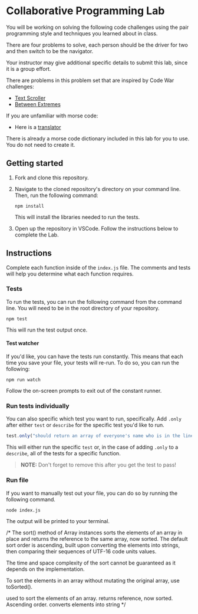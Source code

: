 # Collaborative Programming Lab

You will be working on solving the following code challenges using the pair programming style and techniques you learned about in class.

There are four problems to solve, each person should be the driver for two and then switch to be the navigator.

Your instructor may give additional specific details to submit this lab, since it is a group effort.

There are problems in this problem set that are inspired by Code War challenges:

- [Text Scroller](https://www.codewars.com/kata/586560a639c5ab3a260000f3/train/javascript)
- [Between Extremes](https://www.codewars.com/kata/56d19b2ac05aed1a20000430/train/javascript)

If you are unfamiliar with morse code:

- Here is a [translator](https://morsecode.world/international/translator.html)

There is already a morse code dictionary included in this lab for you to use. You do not need to create it.

## Getting started

1. Fork and clone this repository.

1. Navigate to the cloned repository's directory on your command line. Then, run the following command:

   ```
   npm install
   ```

   This will install the libraries needed to run the tests.

1. Open up the repository in VSCode. Follow the instructions below to complete the Lab.

## Instructions

Complete each function inside of the `index.js` file. The comments and tests will help you determine what each function requires.

### Tests

To run the tests, you can run the following command from the command line. You will need to be in the root directory of your repository.

```
npm test
```

This will run the test output once.

#### Test watcher

If you'd like, you can have the tests run constantly. This means that each time you save your file, your tests will re-run. To do so, you can run the following:

```
npm run watch
```

Follow the on-screen prompts to exit out of the constant runner.

### Run tests individually

You can also specific which test you want to run, specifically. Add `.only` after either `test` or `describe` for the specific test you'd like to run.

```js
test.only("should return an array of everyone's name who is in the line, in order", () => {
```

This will either run the specific `test` or, in the case of adding `.only` to a `describe`, all of the tests for a specific function.

> **NOTE:** Don't forget to remove this after you get the test to pass!

### Run file

If you want to manually test out your file, you can do so by running the following command.

```
node index.js
```

The output will be printed to your terminal.

/*
The sort() method of Array instances sorts the elements of an array in place and returns the reference to the same array, now sorted. The default sort order is ascending, built upon converting the elements into strings, then comparing their sequences of UTF-16 code units values.

The time and space complexity of the sort cannot be guaranteed as it depends on the implementation.

To sort the elements in an array without mutating the original array, use toSorted().

used to sort the elements of an array. returns reference, now sorted. Ascending order. converts elements into string
*/
